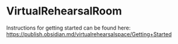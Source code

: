 # VirtualRehearsalRoom

Instructions for getting started can be found here: https://publish.obsidian.md/virtualrehearsalspace/Getting+Started
